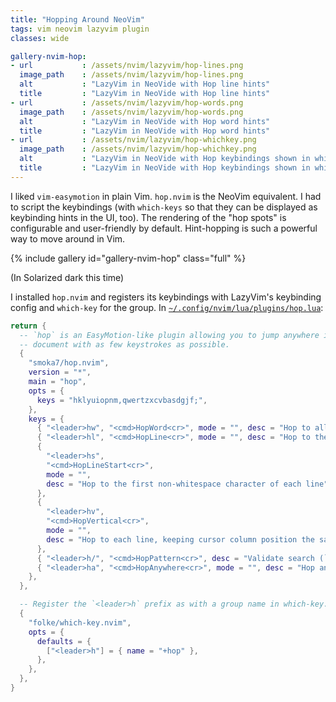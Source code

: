 ```yaml
---
title: "Hopping Around NeoVim"
tags: vim neovim lazyvim plugin
classes: wide

gallery-nvim-hop:
- url           : /assets/nvim/lazyvim/hop-lines.png
  image_path    : /assets/nvim/lazyvim/hop-lines.png
  alt           : "LazyVim in NeoVide with Hop line hints"
  title         : "LazyVim in NeoVide with Hop line hints"
- url           : /assets/nvim/lazyvim/hop-words.png
  image_path    : /assets/nvim/lazyvim/hop-words.png
  alt           : "LazyVim in NeoVide with Hop word hints"
  title         : "LazyVim in NeoVide with Hop word hints"
- url           : /assets/nvim/lazyvim/hop-whichkey.png
  image_path    : /assets/nvim/lazyvim/hop-whichkey.png
  alt           : "LazyVim in NeoVide with Hop keybindings shown in which-key"
  title         : "LazyVim in NeoVide with Hop keybindings shown in which-key"
---
```


I liked `vim-easymotion` in plain Vim. `hop.nvim` is the NeoVim equivalent.
I had to script the keybindings (with `which-keys` so that they can be
displayed as keybinding hints in the UI, too). The rendering of the "hop spots"
is configurable and user-friendly by default. Hint-hopping is such a powerful
way to move around in Vim.

{% include gallery id="gallery-nvim-hop" class="full" %}

(In Solarized dark this time)

I installed `hop.nvim` and registers its keybindings with LazyVim's keybinding
config and `which-key` for the group. In
[`~/.config/nvim/lua/plugins/hop.lua`](https://github.com/santoso-wijaya/lazyvim-config/blob/36306087a100d5b43d46f2bfa4df36a1724bc7be/lua/plugins/hop.lua):

```lua
return {
  -- `hop` is an EasyMotion-like plugin allowing you to jump anywhere in a
  -- document with as few keystrokes as possible.
  {
    "smoka7/hop.nvim",
    version = "*",
    main = "hop",
    opts = {
      keys = "hklyuiopnm,qwertzxcvbasdgjf;",
    },
    keys = {
      { "<leader>hw", "<cmd>HopWord<cr>", mode = "", desc = "Hop to all words in the visible buffer; most useful!" },
      { "<leader>hl", "<cmd>HopLine<cr>", mode = "", desc = "Hop to the first column of each visible line" },
      {
        "<leader>hs",
        "<cmd>HopLineStart<cr>",
        mode = "",
        desc = "Hop to the first non-whitespace character of each line",
      },
      {
        "<leader>hv",
        "<cmd>HopVertical<cr>",
        mode = "",
        desc = "Hop to each line, keeping cursor column position the same",
      },
      { "<leader>h/", "<cmd>HopPattern<cr>", desc = "Validate search (`/`) with hints" },
      { "<leader>ha", "<cmd>HopAnywhere<cr>", mode = "", desc = "Hop anywhere" },
    },
  },

  -- Register the `<leader>h` prefix as with a group name in which-key.
  {
    "folke/which-key.nvim",
    opts = {
      defaults = {
        ["<leader>h"] = { name = "+hop" },
      },
    },
  },
}
```
